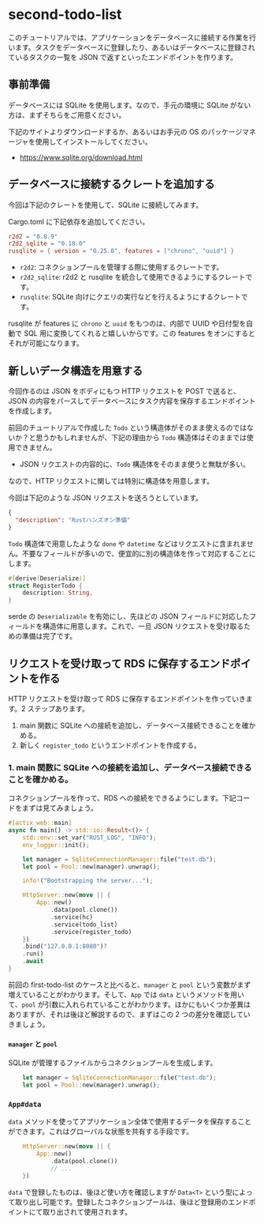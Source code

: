 # second-todo-list

このチュートリアルでは、アプリケーションをデータベースに接続する作業を行います。タスクをデータベースに登録したり、あるいはデータベースに登録されているタスクの一覧を JSON で返すといったエンドポイントを作ります。

## 事前準備

データベースには SQLite を使用します。なので、手元の環境に SQLite がない方は、まずそちらをご用意ください。

下記のサイトよりダウンロードするか、あるいはお手元の OS のパッケージマネージャを使用してインストールしてください。

- https://www.sqlite.org/download.html

## データベースに接続するクレートを追加する

今回は下記のクレートを使用して、SQLite に接続してみます。

Cargo.toml に下記依存を追加してください。

```toml
r2d2 = "0.8.9"
r2d2_sqlite = "0.18.0"
rusqlite = { version = "0.25.0", features = ["chrono", "uuid"] }
```

- `r2d2`: コネクションプールを管理する際に使用するクレートです。
- `r2d2_sqlite`: r2d2 と rusqlite を統合して使用できるようにするクレートです。
- `rusqlite`: SQLite 向けにクエリの実行などを行えるようにするクレートです。

rusqlite が features に `chrono` と `uuid` をもつのは、内部で UUID や日付型を自動で SQL 用に変換してくれると嬉しいからです。この features をオンにするとそれが可能になります。

## 新しいデータ構造を用意する

今回作るのは JSON をボディにもつ HTTP リクエストを POST で送ると、JSON の内容をパースしてデータベースにタスク内容を保存するエンドポイントを作成します。

前回のチュートリアルで作成した `Todo` という構造体がそのまま使えるのではないか？と思うかもしれませんが、下記の理由から `Todo` 構造体はそのままでは使用できません。

- JSON リクエストの内容的に、`Todo` 構造体をそのまま使うと無駄が多い。

なので、HTTP リクエストに関しては特別に構造体を用意します。

今回は下記のような JSON リクエストを送ろうとしています。

```json
{
  "description": "Rustハンズオン準備"
}
```

`Todo` 構造体で用意したような `done` や `datetime` などはリクエストに含まれません。不要なフィールドが多いので、便宜的に別の構造体を作って対応することにします。

```rust
#[derive(Deserialize)]
struct RegisterTodo {
    description: String,
}
```

serde の `Deserializable` を有効にし、先ほどの JSON フィールドに対応したフィールドを構造体に用意します。これで、一旦 JSON リクエストを受け取るための準備は完了です。

## リクエストを受け取って RDS に保存するエンドポイントを作る

HTTP リクエストを受け取って RDS に保存するエンドポイントを作っていきます。2 ステップあります。

1. main 関数に SQLite への接続を追加し、データベース接続できることを確かめる。
2. 新しく `register_todo` というエンドポイントを作成する。

### 1. main 関数に SQLite への接続を追加し、データベース接続できることを確かめる。

コネクションプールを作って、RDS への接続をできるようにします。下記コードをまずは見てみましょう。

```rust
#[actix_web::main]
async fn main() -> std::io::Result<()> {
    std::env::set_var("RUST_LOG", "INFO");
    env_logger::init();

    let manager = SqliteConnectionManager::file("test.db");
    let pool = Pool::new(manager).unwrap();

    info!("Bootstrapping the server...");

    HttpServer::new(move || {
        App::new()
            .data(pool.clone())
            .service(hc)
            .service(todo_list)
            .service(register_todo)
    })
    .bind("127.0.0.1:8080")?
    .run()
    .await
}
```

前回の first-todo-list のケースと比べると、`manager` と `pool` という変数がまず増えていることがわかります。そして、`App` では `data` というメソッドを用いて、`pool` が引数に入れられていることがわかります。ほかにもいくつか差異はありますが、それは後ほど解説するので、まずはこの 2 つの差分を確認していきましょう。

#### `manager` と `pool`

SQLite が管理するファイルからコネクションプールを生成します。

```rust
    let manager = SqliteConnectionManager::file("test.db");
    let pool = Pool::new(manager).unwrap();
```

### `App#data`

`data` メソッドを使ってアプリケーション全体で使用するデータを保存することができます。これはグローバルな状態を共有する手段です。

```rust
    HttpServer::new(move || {
        App::new()
            .data(pool.clone())
            // ...
    })
```

`data` で登録したものは、後ほど使い方を確認しますが `Data<T>` という型によって取り出し可能です。登録したコネクションプールは、後ほど登録用のエンドポイントにて取り出されて使用されます。
